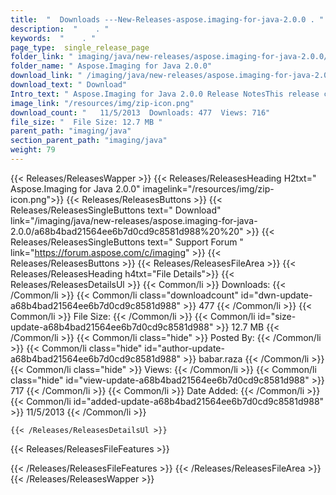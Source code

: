 ```yaml
---
title:  "  Downloads ---New-Releases-aspose.imaging-for-java-2.0.0 . " 
description:  "    . " 
keywords:  "    . " 
page_type:  single_release_page
folder_link: " imaging/java/new-releases/aspose.imaging-for-java-2.0.0/"
folder_name: " Aspose.Imaging for Java 2.0.0"
download_link: " /imaging/java/new-releases/aspose.imaging-for-java-2.0.0/a68b4bad21564ee6b7d0cd9c8581d988"
download_text: " Download"
Intro_text: " Aspose.Imaging for Java 2.0.0 Release NotesThis release contains all the bug fix..."
image_link: "/resources/img/zip-icon.png"
download_count: "   11/5/2013  Downloads: 477  Views: 716"
file_size: "  File Size: 12.7 MB "
parent_path: "imaging/java"
section_parent_path: "imaging/java"
weight: 79 
---
```


{{< Releases/ReleasesWapper >}}
  {{< Releases/ReleasesHeading H2txt=" Aspose.Imaging for Java 2.0.0" imagelink="/resources/img/zip-icon.png">}}
  {{< Releases/ReleasesButtons >}}
    {{< Releases/ReleasesSingleButtons text=" Download" link="/imaging/java/new-releases/aspose.imaging-for-java-2.0.0/a68b4bad21564ee6b7d0cd9c8581d988%20%20" >}}
    {{< Releases/ReleasesSingleButtons text=" Support Forum " link="https://forum.aspose.com/c/imaging" >}}
  {{< Releases/ReleasesButtons >}}
  {{< Releases/ReleasesFileArea >}}
    {{< Releases/ReleasesHeading h4txt="File Details">}}
    {{< Releases/ReleasesDetailsUl >}}
            {{< Common/li  >}} Downloads: {{< /Common/li >}} 
      {{< Common/li class="downloadcount" id="dwn-update-a68b4bad21564ee6b7d0cd9c8581d988" >}} 477 {{< /Common/li >}} 
      {{< Common/li  >}} File Size: {{< /Common/li >}} 
      {{< Common/li id="size-update-a68b4bad21564ee6b7d0cd9c8581d988" >}} 12.7 MB {{< /Common/li >}} 
      {{< Common/li  class="hide" >}} Posted By: {{< /Common/li >}} 
      {{< Common/li class="hide" id="author-update-a68b4bad21564ee6b7d0cd9c8581d988" >}} babar.raza {{< /Common/li >}} 
      {{< Common/li class="hide"  >}} Views: {{< /Common/li >}} 
      {{< Common/li class="hide" id="view-update-a68b4bad21564ee6b7d0cd9c8581d988" >}} 717 {{< /Common/li >}} 
      {{< Common/li  >}} Date Added: {{< /Common/li >}} 
      {{< Common/li id="added-update-a68b4bad21564ee6b7d0cd9c8581d988" >}} 11/5/2013 {{< /Common/li >}} 

    {{< /Releases/ReleasesDetailsUl >}}

  {{< Releases/ReleasesFileFeatures >}}
      
  {{< /Releases/ReleasesFileFeatures >}}
 {{< /Releases/ReleasesFileArea >}}
{{< /Releases/ReleasesWapper >}}


